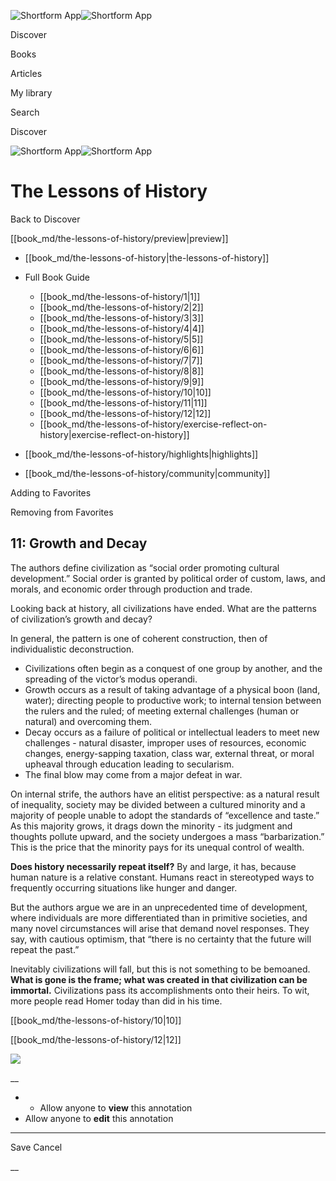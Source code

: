![Shortform App](/img/logo.36a2399e.svg)![Shortform App](/img/logo-dark.70c1b072.svg)

Discover

Books

Articles

My library

Search

Discover

![Shortform App](/img/logo.36a2399e.svg)![Shortform App](/img/logo-dark.70c1b072.svg)

# The Lessons of History

Back to Discover

[[book_md/the-lessons-of-history/preview|preview]]

  * [[book_md/the-lessons-of-history|the-lessons-of-history]]
  * Full Book Guide

    * [[book_md/the-lessons-of-history/1|1]]
    * [[book_md/the-lessons-of-history/2|2]]
    * [[book_md/the-lessons-of-history/3|3]]
    * [[book_md/the-lessons-of-history/4|4]]
    * [[book_md/the-lessons-of-history/5|5]]
    * [[book_md/the-lessons-of-history/6|6]]
    * [[book_md/the-lessons-of-history/7|7]]
    * [[book_md/the-lessons-of-history/8|8]]
    * [[book_md/the-lessons-of-history/9|9]]
    * [[book_md/the-lessons-of-history/10|10]]
    * [[book_md/the-lessons-of-history/11|11]]
    * [[book_md/the-lessons-of-history/12|12]]
    * [[book_md/the-lessons-of-history/exercise-reflect-on-history|exercise-reflect-on-history]]
  * [[book_md/the-lessons-of-history/highlights|highlights]]
  * [[book_md/the-lessons-of-history/community|community]]



Adding to Favorites 

Removing from Favorites 

## 11: Growth and Decay

The authors define civilization as “social order promoting cultural development.” Social order is granted by political order of custom, laws, and morals, and economic order through production and trade.

Looking back at history, all civilizations have ended. What are the patterns of civilization’s growth and decay?

In general, the pattern is one of coherent construction, then of individualistic deconstruction.

  * Civilizations often begin as a conquest of one group by another, and the spreading of the victor’s modus operandi.
  * Growth occurs as a result of taking advantage of a physical boon (land, water); directing people to productive work; to internal tension between the rulers and the ruled; of meeting external challenges (human or natural) and overcoming them.
  * Decay occurs as a failure of political or intellectual leaders to meet new challenges - natural disaster, improper uses of resources, economic changes, energy-sapping taxation, class war, external threat, or moral upheaval through education leading to secularism. 
  * The final blow may come from a major defeat in war.



On internal strife, the authors have an elitist perspective: as a natural result of inequality, society may be divided between a cultured minority and a majority of people unable to adopt the standards of “excellence and taste.” As this majority grows, it drags down the minority - its judgment and thoughts pollute upward, and the society undergoes a mass “barbarization.” This is the price that the minority pays for its unequal control of wealth.

**Does history necessarily repeat itself?** By and large, it has, because human nature is a relative constant. Humans react in stereotyped ways to frequently occurring situations like hunger and danger.

But the authors argue we are in an unprecedented time of development, where individuals are more differentiated than in primitive societies, and many novel circumstances will arise that demand novel responses. They say, with cautious optimism, that “there is no certainty that the future will repeat the past.”

Inevitably civilizations will fall, but this is not something to be bemoaned. **What is gone is the frame; what was created in that civilization can be immortal.** Civilizations pass its accomplishments onto their heirs. To wit, more people read Homer today than did in his time.

[[book_md/the-lessons-of-history/10|10]]

[[book_md/the-lessons-of-history/12|12]]

![](https://bat.bing.com/action/0?ti=56018282&Ver=2&mid=2829686a-00f7-470e-aaa5-23dcf070df45&sid=1711133063fa11eebdec89a8b8ae3bbc&vid=171147a063fa11eea7440fcfeb230d96&vids=0&msclkid=N&pi=0&lg=en-US&sw=800&sh=600&sc=24&nwd=1&tl=Shortform%20%7C%20Book&p=https%3A%2F%2Fwww.shortform.com%2Fapp%2Fbook%2Fthe-lessons-of-history%2F11&r=&lt=431&evt=pageLoad&sv=1&rn=591996)

__

  *   * Allow anyone to **view** this annotation
  * Allow anyone to **edit** this annotation



* * *

Save Cancel

__



